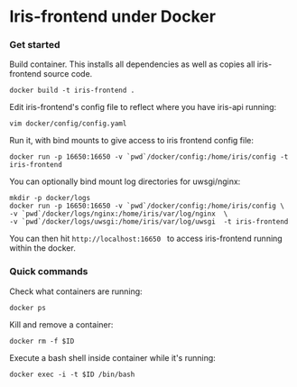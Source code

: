Iris-frontend under Docker
=========================

### Get started

Build container. This installs all dependencies as well as copies all iris-frontend source code.

    docker build -t iris-frontend .

Edit iris-frontend's config file to reflect where you have iris-api running:

    vim docker/config/config.yaml

Run it, with bind mounts to give access to iris frontend config file:

    docker run -p 16650:16650 -v `pwd`/docker/config:/home/iris/config -t iris-frontend

You can optionally bind mount log directories for uwsgi/nginx:

    mkdir -p docker/logs
    docker run -p 16650:16650 -v `pwd`/docker/config:/home/iris/config \
    -v `pwd`/docker/logs/nginx:/home/iris/var/log/nginx  \
    -v `pwd`/docker/logs/uwsgi:/home/iris/var/log/uwsgi  -t iris-frontend

You can then hit `http://localhost:16650 ` to access iris-frontend running within the docker.

### Quick commands

Check what containers are running:

    docker ps

Kill and remove a container:

    docker rm -f $ID

Execute a bash shell inside container while it's running:

    docker exec -i -t $ID /bin/bash